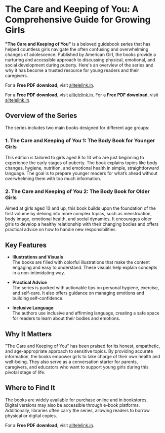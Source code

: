 # The Care and Keeping of You: A Comprehensive Guide for Growing Girls

**"The Care and Keeping of You"** is a beloved guidebook series that has helped countless girls navigate the often confusing and overwhelming changes of adolescence. Published by American Girl, the books provide a nurturing and accessible approach to discussing physical, emotional, and social development during puberty. Here's an overview of the series and why it has become a trusted resource for young readers and their caregivers.

For a **Free PDF download**, visit [alltelelink.in](https://alltelelink.in).

For a **Free PDF download**, visit [alltelelink.in](https://alltelelink.in).
For a **Free PDF download**, visit [alltelelink.in](https://alltelelink.in).


## Overview of the Series

The series includes two main books designed for different age groups:

### 1. The Care and Keeping of You 1: The Body Book for Younger Girls  
This edition is tailored to girls aged 8 to 10 who are just beginning to experience the early stages of puberty. The book explains topics like body changes, hygiene, nutrition, and emotional health in simple, straightforward language. The goal is to prepare younger readers for what’s ahead without overwhelming them with too much information.

### 2. The Care and Keeping of You 2: The Body Book for Older Girls  
Aimed at girls aged 10 and up, this book builds upon the foundation of the first volume by delving into more complex topics, such as menstruation, body image, emotional health, and social dynamics. It encourages older girls to develop a healthy relationship with their changing bodies and offers practical advice on how to handle new responsibilities.

## Key Features

- **Illustrations and Visuals**  
  The books are filled with colorful illustrations that make the content engaging and easy to understand. These visuals help explain concepts in a non-intimidating way.  

- **Practical Advice**  
  The series is packed with actionable tips on personal hygiene, exercise, and self-care. It also offers guidance on managing emotions and building self-confidence.  

- **Inclusive Language**  
  The authors use inclusive and affirming language, creating a safe space for readers to learn about their bodies and emotions.

## Why It Matters

"The Care and Keeping of You" has been praised for its honest, empathetic, and age-appropriate approach to sensitive topics. By providing accurate information, the books empower girls to take charge of their own health and well-being. They also serve as a conversation starter for parents, caregivers, and educators who want to support young girls during this pivotal stage of life.

## Where to Find It

The books are widely available for purchase online and in bookstores. Digital versions may also be accessible through e-book platforms. Additionally, libraries often carry the series, allowing readers to borrow physical or digital copies.

For a **Free PDF download**, visit [alltelelink.in](https://alltelelink.in).
